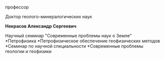 профессор

Доктор геолого-минералогических наук

**Некрасов Александр Сергеевич**

Научный семинар "Современные проблемы наук о Земле"
	*Петрофизика
	*Петрофизическое обеспечение геофизических методов
	*Семинар по научной специальности
	*Современные проблемы геологии и геофизики